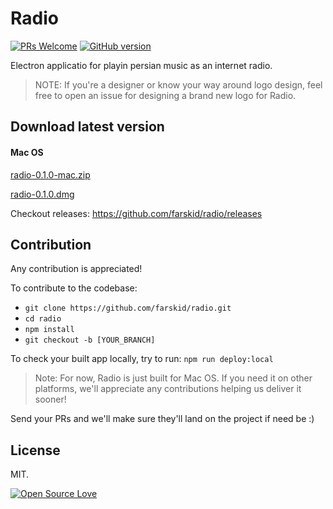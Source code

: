 # Radio

[![PRs Welcome](https://img.shields.io/badge/PRs-welcome-brightgreen.svg?style=flat-square)](http://makeapullrequest.com)
[![GitHub version](https://badge.fury.io/gh/farskid%2Fradio.svg)](https://badge.fury.io/gh/farskid%2Fradio)


Electron applicatio for playin persian music as an internet radio.

>NOTE: If you're a designer or know your way around logo design, feel free to open an issue for designing a brand new logo for Radio.

## Download latest version

#### Mac OS

[radio-0.1.0-mac.zip](https://github.com/farskid/radio/releases/download/0.1.0/radio-0.1.0-mac.zip)

[radio-0.1.0.dmg](https://github.com/farskid/radio/releases/download/0.1.0/radio-0.1.0.dmg)


Checkout releases: https://github.com/farskid/radio/releases

## Contribution

Any contribution is appreciated!

To contribute to the codebase:

* `git clone https://github.com/farskid/radio.git`
* `cd radio`
* `npm install`
* `git checkout -b [YOUR_BRANCH]`

To check your built app locally, try to run:
`npm run deploy:local`

>Note: For now, Radio is just built for Mac OS. If you need it on other platforms, we'll appreciate any contributions helping us deliver it sooner!

Send your PRs and we'll make sure they'll land on the project if need be :)

## License
MIT.

[![Open Source Love](https://badges.frapsoft.com/os/mit/mit.svg?v=102)](https://github.com/ellerbrock/open-source-badge/)
